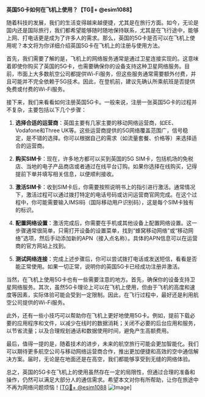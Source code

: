 **英国5G卡如何在飞机上使用？【TG💪+ @esim1088】**

随着科技的发展，我们的生活变得越来越便捷，尤其是在旅行方面。如今，无论是国内还是国际旅行，我们都希望能够随时随地保持联系，尤其是在飞行途中，能够上网、打电话更是成为了许多人的需求。那么，英国的5G卡是否可以在飞机上使用呢？本文将为你详细介绍英国5G卡在飞机上的注册与使用方法。

首先，我们需要了解的是，飞机上的网络服务通常是通过卫星连接实现的。这意味着即使你购买了英国的5G卡，也需要确保你的设备支持这种卫星网络服务。目前，市面上大多数航空公司都提供Wi-Fi服务，但这些服务通常需要额外付费，并且可能并不完全依赖于5G技术。因此，在登机前，建议先确认所乘航班是否提供免费或付费的Wi-Fi服务。

接下来，我们来看看如何注册英国5G卡。一般来说，注册一张英国5G卡的过程并不复杂，主要包括以下几个步骤：

1. **选择合适的运营商**：英国主要有几家主要的移动网络运营商，如EE、Vodafone和Three UK等。这些运营商提供的5G网络覆盖范围广，信号稳定，是不错的选择。你可以根据自己的需求（如流量套餐、价格等）来选择适合的运营商。

2. **购买SIM卡**：现在，许多地方都可以买到英国的5G SIM卡，包括机场的免税店、当地的电子产品商店或者通过在线平台订购。如果你选择在线购买，记得提前下单并填写相关信息，以便顺利接收。

3. **激活SIM卡**：收到SIM卡后，你需要按照说明书上的指引进行激活。通常情况下，激活过程可以通过拨打特定的电话号码或访问运营商官网完成。在这个过程中，你可能需要输入IMSI码（国际移动用户识别码），这是每个SIM卡独有的标识。

4. **配置网络设置**：激活完成后，你需要在手机或其他设备上配置网络设置。这一步骤通常很简单，只需打开设备的设置菜单，找到“蜂窝移动网络”或“移动网络”选项，然后手动添加新的APN（接入点名称）。具体的APN信息可以在运营商的官方网站上找到。

5. **测试网络连接**：完成上述步骤后，你可以尝试拨打电话或发送短信，看看是否能正常使用。如果一切正常，说明你的英国5G卡已经成功注册并激活。

当然，在飞机上使用5G卡也有一些需要注意的地方。首先，确保你的设备支持卫星网络服务。其次，虽然5G卡理论上可以在飞机上使用，但由于飞机的高度和速度等因素，实际体验可能会受到一定限制。因此，在飞行过程中，最好还是利用航空公司提供的Wi-Fi服务。

此外，还有一些小技巧可以帮助你在飞机上更好地使用5G卡。例如，提前下载必要的应用程序和文件，以减少在线时的数据消耗；关闭不必要的后台应用和服务，以节省流量；以及合理规划通话和数据使用时间，避免产生高额费用。

最后，值得一提的是，随着技术的进步，未来的航空旅行可能会更加智能化。我们可以期待更多航空公司与移动网络运营商合作，推出更加便捷和高效的空中通信解决方案。届时，无论是在地面还是在高空，我们都能够享受到无缝的网络体验。

总之，英国的5G卡在飞机上的使用虽然存在一定的局限性，但通过合理的准备和操作，仍然可以满足大部分人的通信需求。希望本文对你有所帮助，让你在旅途中不再为网络问题烦恼！[[TG💪+ @esim1088](https://t.me/s/esim1088) ![Image](https://i.postimg.cc/4NQfJmqS/Snipaste-2025-05-13-00-14-12.png)]